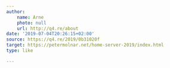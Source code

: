 ```yaml
---
author:
    name: Arne
    photo: null
    url: http://q4.re/about
date: '2019-07-04T20:26:15+02:00'
source: https://q4.re/2019/0b31020f
target: https://petermolnar.net/home-server-2019/index.html
type: like

---
```


